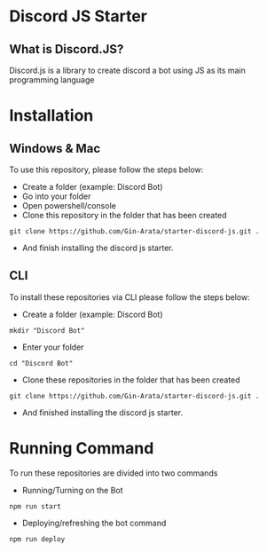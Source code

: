 # Discord JS Starter
## What is Discord.JS?
Discord.js is a library to create discord a bot using JS as its main programming language

# Installation
## Windows & Mac
To use this repository, please follow the steps below:
- Create a folder (example: Discord Bot)
- Go into your folder
- Open powershell/console
- Clone this repository in the folder that has been created
```
git clone https://github.com/Gin-Arata/starter-discord-js.git .
```
- And finish installing the discord js starter.
## CLI
To install these repositories via CLI please follow the steps below:
- Create a folder (example: Discord Bot)
```
mkdir "Discord Bot"
```
- Enter your folder
```
cd "Discord Bot"
```
- Clone these repositories in the folder that has been created
```
git clone https://github.com/Gin-Arata/starter-discord-js.git .
```
- And finished installing the discord js starter.

# Running Command
To run these repositories are divided into two commands
- Running/Turning on the Bot
```
npm run start
```
- Deploying/refreshing the bot command
```
npm run deploy
```

